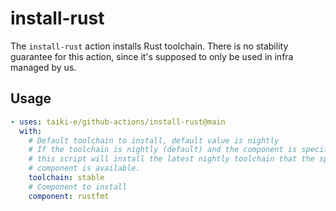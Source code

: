 # install-rust

The `install-rust` action installs Rust toolchain.
There is no stability guarantee for this action, since it's supposed to only be
used in infra managed by us.

## Usage

```yaml
- uses: taiki-e/github-actions/install-rust@main
  with:
    # Default toolchain to install, default value is nightly
    # If the toolchain is nightly (default) and the component is specified,
    # this script will install the latest nightly toolchain that the specified
    # component is available.
    toolchain: stable
    # Component to install
    component: rustfmt
```
